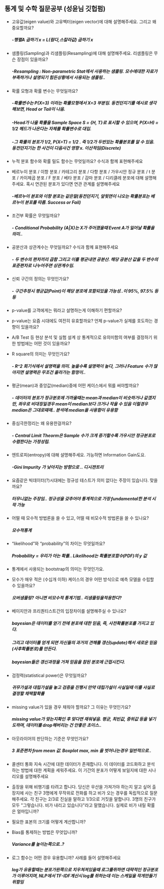 ## 통계 및 수학 질문공부 (성윤님 깃헙펌)
- 고유값(eigen value)와 고유벡터(eigen vector)에 대해 설명해주세요. 그리고 왜 중요할까요?
    ##### -행렬A 곱하기 x = L(람다,스칼라값) 곱하기 x
    
- 샘플링(Sampling)과 리샘플링(Resampling)에 대해 설명해주세요. 리샘플링은 무슨 장점이 있을까요?
    ##### -Resampling : Non-parametric Stat에서 사용하는 샘플링. 모수에대한 자료가 부족하거나 설명되기 힘든상황에서 사용되는 샘플링..

- 확률 모형과 확률 변수는 무엇일까요?
    ##### -확률변수는 P(X=3) 이라는 확률모형에서 X=3 부분임. 동전던지기를 예시로 생각해보면, Head or Tail이 나옴. 
    ##### -Head가 나올 확률을 Sample Space S = {H, T}로 표시할 수 있으며, P(X=H) = 1/2 헤드가 나온다는 자체를 확률변수로 대입.
    ##### -그 확률의 분포가 1/2, P(X=T) = 1/2 . 즉 1/2가 두번있는 확률분포를 알 수 있음. 동전던지기는 한 사건이 다음사건 영향 x. 이산적임(Discrete)

- 누적 분포 함수와 확률 밀도 함수는 무엇일까요? 수식과 함께 표현해주세요

- 베르누이 분포 / 이항 분포 / 카테고리 분포 / 다항 분포 / 가우시안 정규 분포 / t 분포 / 카이제곱 분포 / F 분포 / 베타 분포 / 감마 분포 / 디리클레 분포에 대해 설명해주세요. 혹시 연관된 분포가 있다면 연관 관계를 설명해주세요
    ##### -베르누이 분포와 이항 분포는 같은말(동전던지기, 앞뒷면이 나오는 확률분포는 베르누이 분포를 따름. Success or Fail)

- 조건부 확률은 무엇일까요?
    ##### - Conditional Probability (A|X)는 X가 주어졌을때 Event A가 일어날 확률을 의미..
- 공분산과 상관계수는 무엇일까요? 수식과 함께 표현해주세요
    ##### - 두 변수의 편차끼리 곱함 그리고 이를 평균내면 공분산. 해당 공분산 값을 두 변수의 표준편차로 나누어주면 상관계수임.
- 신뢰 구간의 정의는 무엇인가요?
    ##### - 구간추정시 평균값(Point)이 해당 분포에 포함되있을 가능성..이 95%, 97.5% 등등
- p-value를 고객에게는 뭐라고 설명하는게 이해하기 편할까요?
- p-value는 요즘 시대에도 여전히 유효할까요? 언제 p-value가 실제를 호도하는 경향이 있을까요?
- A/B Test 등 현상 분석 및 실험 설계 상 통계적으로 유의미함의 여부를 결정하기 위한 방법에는 어떤 것이 있을까요?

- R square의 의미는 무엇인가요? 
    ##### - R^2 회기식에서 설명력을 의미. 높을수록 설명력이 높다, 그러나 Feature 수가 많아지면 설명력은 무조건 올라가는 함정이..

- 평균(mean)과 중앙값(median)중에 어떤 케이스에서 뭐를 써야할까요?
    ##### - 데이터의 분포가 정규분포에 가까울때는 mean과 median이 비슷하거나 같겠지만, 좌우로 비대칭일경우 mean이 median보다 크거나 작을 수 있음 이럴경우 median은 그대로때매.. 분석에 median을 사용함이 유용함
- 중심극한정리는 왜 유용한걸까요?
    ##### - Central Limit Theorm은 Sample 수가 크게 증가할수록 가우시안 정규분포로 수렴한다는 가정성립.
- 엔트로피(entropy)에 대해 설명해주세요. 가능하면 Information Gain도요.
    ##### -Gini Impurity 가 낮아지는 방향으로 .. 디시젼트리
- 요즘같은 빅데이터(?)시대에는 정규성 테스트가 의미 없다는 주장이 있습니다. 맞을까요?
    ##### 터무니없는 주장임.. 정규성을 갖추어야 통계적으로 가장 fundamental한 분석 시작 가능
- 어떨 때 모수적 방법론을 쓸 수 있고, 어떨 때 비모수적 방법론을 쓸 수 있나요?
    ##### 모수적통계
- “likelihood”와 “probability”의 차이는 무엇일까요?
    ##### Probability = 우리가 아는 확률.. Likelihood는 확률분포함수(PDF)의 y 값
- 통계에서 사용되는 bootstrap의 의미는 무엇인가요.

- 모수가 매우 적은 (수십개 이하) 케이스의 경우 어떤 방식으로 예측 모델을 수립할 수 있을까요?
    ##### 오버샘플링? 아니면 비모수적 통계기법.. 리샘플링을적용한다?
- 베이지안과 프리퀀티스트간의 입장차이를 설명해주실 수 있나요?
    ##### bayesian은 데이터를 얻기 전에 분포에 대한 믿음, 즉, 사전확률분포를 가지고 있다. 
    ##### 그리고 데이터를 얻게 되면 자신들의 과거의 견해를 갱신(update)해서 새로운 믿음(사후확률분포)를 만든다. 
    ##### bayesian들은 갱신과정을 거쳐 믿음을 참된 분포에 근접시킨다.
- 검정력(statistical power)은 무엇일까요?
    ##### 귀무가설과 대립가설을 놓고 검증을 진행시 만약 대립가설이 사실일때 이를 사실로 결정할 채택할확률
- missing value가 있을 경우 채워야 할까요? 그 이유는 무엇인가요?
    ##### missing value가 맞는지확인 후 맞다면 채워넣음. 평균, 최빈값, 중위값 등을 넣기도하며, 데이터를 drop해버리는 건 안좋은 초이스..
- 아웃라이어의 판단하는 기준은 무엇인가요?
    ##### 3 표준편차 from mean 값. Boxplot max, min 을 벗어나는경우 일반적으로..
- 콜센터 통화 지속 시간에 대한 데이터가 존재합니다. 이 데이터를 코드화하고 분석하는 방법에 대한 계획을 세워주세요. 이 기간의 분포가 어떻게 보일지에 대한 시나리오를 설명해주세요
- 출장을 위해 비행기를 타려고 합니다. 당신은 우산을 가져가야 하는지 알고 싶어 출장지에 사는 친구 3명에게 무작위로 전화를 하고 비가 오는 경우를 독립적으로 질문해주세요. 각 친구는 2/3로 진실을 말하고 1/3으로 거짓을 말합니다. 3명의 친구가 모두 "그렇습니다. 비가 내리고 있습니다"라고 말했습니다. 실제로 비가 내릴 확률은 얼마입니까?
- 필요한 표본의 크기를 어떻게 계산합니까?

- Bias를 통제하는 방법은 무엇입니까?
    ##### Variance를 높이는쪽으로..?
- 로그 함수는 어떤 경우 유용합니까? 사례를 들어 설명해주세요
    ##### log가 유용할때는 분포가왼쪽으로 치우쳐져있을때 로그를취하면 대략적인 정규분포가 이루어지며, NLP에서 TF-IDF계산시 log를 취하는데 이는 스케일을 작게만들기위함임
